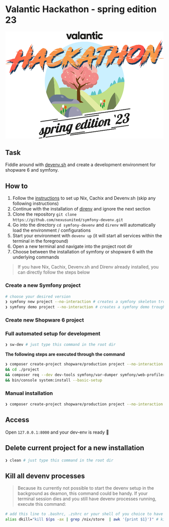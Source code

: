 # Valantic Hackathon - spring edition 23

![Hackathon](./hackathon.png)

## Task

Fiddle around with [devenv.sh](https://devenv.sh) and create a development environment for shopware 6 and symfony.  

## How to

1. Follow the [instructions](https://developer.shopware.com/docs/guides/installation/devenv#installation) to set up Nix, Cachix and Devenv.sh (skip any following instructions)
2. Continue with the installation of [direnv](https://developer.shopware.com/docs/guides/installation/devenv#direnv) and ignore the next section
3. Clone the repository `git clone https://github.com/nexusunited/symfony-devenv.git`
4. Go into the directory `cd symfony-devenv` and `direnv` will automatically load the environment / configurations
5. Start your environment with `devenv up` (it will start all services within the terminal in the foreground)
6. Open a new terminal and navigate into the project root dir
7. Choose between the installation of symfony or shopware 6 with the underlying commands

> If you have Nix, Cachix, Devenv.sh and Direnv already installed, you can directly follow the steps below  

### Create a new Symfony project 
```bash
# choose your desired version
❯ symfony new project --no-interaction # creates a symfony skeleton trough the symfony-cli
❯ symfony demo project --no-interaction # creates a symfony demo trough the symfony-cli
```

### Create new Shopware 6 project

### Full automated setup for development
```bash
❯ sw-dev # just type this command in the root dir
```

**The following steps are executed through the command**
```bash
❯ composer create-project shopware/production project --no-interaction \
&& cd ./project
&& composer req --dev dev-tools symfony/var-dumper symfony/web-profiler-bundle maltyxx/images-generator mbezhanov/faker-provider-collection frosh/development-helper frosh/tools
&& bin/console system:install --basic-setup
```

### Manual installation 
```bash
❯ composer create-project shopware/production project --no-interaction
```

## Access

Open `127.0.0.1:8000` and your dev-env is ready 🎉


## Delete current project for a new installation
```bash
❯ clean # just type this command in the root dir
```

## Kill all devenv processes
> Because its currently not possible to start the devenv setup in the background as deamon, this command could be handy. If your terminal session dies and you still have devenv processes running, execute this command:
```bash
# add this line to .bashrc, .zshrc or your shell of you choice to have the command "dkill" available
alias dkill="kill $(ps -ax | grep /nix/store  | awk '{print $1}')" # kill all devenv.sh processes
```

